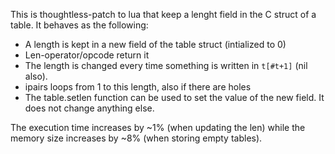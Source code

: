 This is thoughtless-patch to lua that keep a lenght field in the C struct of a
table. It behaves as the following:

- A length is kept in a new field of the table struct (intialized to 0)
- Len-operator/opcode return it
- The length is changed every time something is written in `t[#t+1]` (nil also).
- ipairs loops from 1 to this length, also if there are holes
- The table.setlen function can be used to set the value of the new
field. It does not change anything else.

The execution time increases  by ~1% (when updating the len) while the
memory size increases by ~8% (when storing empty tables).

